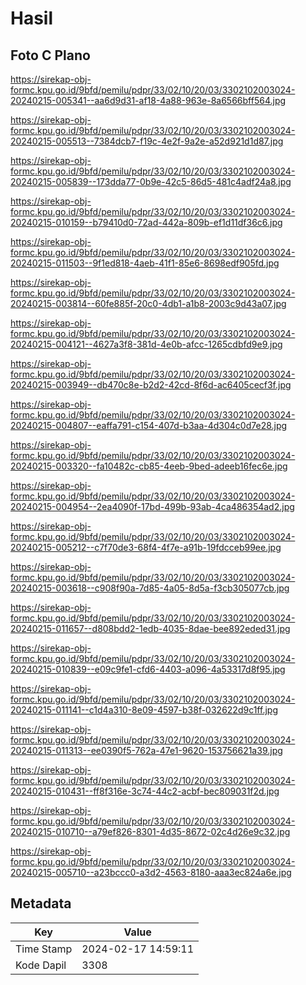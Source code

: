 # Hasil

## Foto C Plano

https://sirekap-obj-formc.kpu.go.id/9bfd/pemilu/pdpr/33/02/10/20/03/3302102003024-20240215-005341--aa6d9d31-af18-4a88-963e-8a6566bff564.jpg

https://sirekap-obj-formc.kpu.go.id/9bfd/pemilu/pdpr/33/02/10/20/03/3302102003024-20240215-005513--7384dcb7-f19c-4e2f-9a2e-a52d921d1d87.jpg

https://sirekap-obj-formc.kpu.go.id/9bfd/pemilu/pdpr/33/02/10/20/03/3302102003024-20240215-005839--173dda77-0b9e-42c5-86d5-481c4adf24a8.jpg

https://sirekap-obj-formc.kpu.go.id/9bfd/pemilu/pdpr/33/02/10/20/03/3302102003024-20240215-010159--b79410d0-72ad-442a-809b-ef1d11df36c6.jpg

https://sirekap-obj-formc.kpu.go.id/9bfd/pemilu/pdpr/33/02/10/20/03/3302102003024-20240215-011503--9f1ed818-4aeb-41f1-85e6-8698edf905fd.jpg

https://sirekap-obj-formc.kpu.go.id/9bfd/pemilu/pdpr/33/02/10/20/03/3302102003024-20240215-003814--60fe885f-20c0-4db1-a1b8-2003c9d43a07.jpg

https://sirekap-obj-formc.kpu.go.id/9bfd/pemilu/pdpr/33/02/10/20/03/3302102003024-20240215-004121--4627a3f8-381d-4e0b-afcc-1265cdbfd9e9.jpg

https://sirekap-obj-formc.kpu.go.id/9bfd/pemilu/pdpr/33/02/10/20/03/3302102003024-20240215-003949--db470c8e-b2d2-42cd-8f6d-ac6405cecf3f.jpg

https://sirekap-obj-formc.kpu.go.id/9bfd/pemilu/pdpr/33/02/10/20/03/3302102003024-20240215-004807--eaffa791-c154-407d-b3aa-4d304c0d7e28.jpg

https://sirekap-obj-formc.kpu.go.id/9bfd/pemilu/pdpr/33/02/10/20/03/3302102003024-20240215-003320--fa10482c-cb85-4eeb-9bed-adeeb16fec6e.jpg

https://sirekap-obj-formc.kpu.go.id/9bfd/pemilu/pdpr/33/02/10/20/03/3302102003024-20240215-004954--2ea4090f-17bd-499b-93ab-4ca486354ad2.jpg

https://sirekap-obj-formc.kpu.go.id/9bfd/pemilu/pdpr/33/02/10/20/03/3302102003024-20240215-005212--c7f70de3-68f4-4f7e-a91b-19fdcceb99ee.jpg

https://sirekap-obj-formc.kpu.go.id/9bfd/pemilu/pdpr/33/02/10/20/03/3302102003024-20240215-003618--c908f90a-7d85-4a05-8d5a-f3cb305077cb.jpg

https://sirekap-obj-formc.kpu.go.id/9bfd/pemilu/pdpr/33/02/10/20/03/3302102003024-20240215-011657--d808bdd2-1edb-4035-8dae-bee892eded31.jpg

https://sirekap-obj-formc.kpu.go.id/9bfd/pemilu/pdpr/33/02/10/20/03/3302102003024-20240215-010839--e09c9fe1-cfd6-4403-a096-4a53317d8f95.jpg

https://sirekap-obj-formc.kpu.go.id/9bfd/pemilu/pdpr/33/02/10/20/03/3302102003024-20240215-011141--c1d4a310-8e09-4597-b38f-032622d9c1ff.jpg

https://sirekap-obj-formc.kpu.go.id/9bfd/pemilu/pdpr/33/02/10/20/03/3302102003024-20240215-011313--ee0390f5-762a-47e1-9620-153756621a39.jpg

https://sirekap-obj-formc.kpu.go.id/9bfd/pemilu/pdpr/33/02/10/20/03/3302102003024-20240215-010431--ff8f316e-3c74-44c2-acbf-bec809031f2d.jpg

https://sirekap-obj-formc.kpu.go.id/9bfd/pemilu/pdpr/33/02/10/20/03/3302102003024-20240215-010710--a79ef826-8301-4d35-8672-02c4d26e9c32.jpg

https://sirekap-obj-formc.kpu.go.id/9bfd/pemilu/pdpr/33/02/10/20/03/3302102003024-20240215-005710--a23bccc0-a3d2-4563-8180-aaa3ec824a6e.jpg


## Metadata

| Key        | Value               |
| ---------- | ------------------- |
| Time Stamp | 2024-02-17 14:59:11 |
| Kode Dapil | 3308                |



